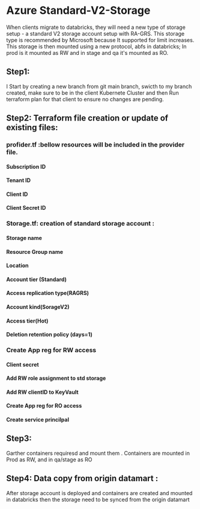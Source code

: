 # Azure Standard-V2-Storage
When clients migrate to databricks, they will need a new type of storage setup - a standard V2 storage account setup with RA-GRS. This storage type is recommended by Microsoft because It supported for limit increases. This storage is then mounted using a new protocol, abfs in databricks; In prod is it mounted as RW and in stage and qa it's mounted as RO. 
## Step1: 
I Start by creating a new branch from git main branch, 
swicth to my branch created, make sure to be in the client Kubernete Cluster and then Run terraform plan for that client to ensure no changes are pending. 
## Step2: Terraform file creation or update of existing files: 
### profider.tf :bellow resources will be included in the provider file. 
#### Subscription ID
#### Tenant ID
#### Client ID
#### Client Secret ID

### Storage.tf: creation of standard storage account :
#### Storage name 
#### Resource Group name 
#### Location 
#### Account tier (Standard)
#### Access replication type(RAGRS)
#### Account kind(SorageV2)
#### Access tier(Hot)
#### Deletion retention policy (days=1)

### Create App reg for RW access 
#### Client secret 
#### Add RW role assignment to std storage 
#### Add RW clientID to KeyVault
#### Create App reg for RO access
#### Create service princilpal 

## Step3:
Garther containers requiresd and mount them . Containers are mounted in Prod as RW, and in qa/stage as RO
## Step4: Data copy from origin datamart :
After storage account is deployed and containers are created and mounted in databricks then the storage need to be synced from the origin datamart
